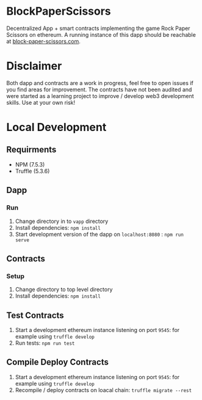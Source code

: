 # BlockPaperScissors
Decentralized App + smart contracts implementing the game Rock Paper Scissors on ethereum.
A running instance of this dapp should be reachable at [block-paper-scissors.com](https://block-paper-scissors.com).

# Disclaimer
Both dapp and contracts are a work in progress, feel free to open issues if you find areas for improvement.
The contracts have not been audited and were started as a learning project to improve / develop web3 development skills.
Use at your own risk!

# Local Development

## Requirments
- NPM (7.5.3)
- Truffle (5.3.6)

## Dapp

### Run
1. Change directory in to `vapp` directory
2. Install dependencies: `npm install`
3. Start development version of the dapp on `localhost:8080` : `npm run serve`


## Contracts
### Setup
1. Change directory to top level directory
2. Install dependencies: `npm install`

## Test Contracts
1. Start a development ethereum instance listening on port `9545`: for example using `truffle develop`
2. Run tests: `npm run test`

## Compile Deploy Contracts
1. Start a development ethereum instance listening on port `9545`: for example using `truffle develop`
2. Recompile / deploy contracts on loacal chain: `truffle migrate --rest`



